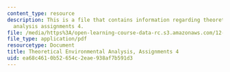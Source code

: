 ```yaml
---
content_type: resource
description: This is a file that contains information regarding theoretical environmental
  analysis assignments 4.
file: /media/https%3A/open-learning-course-data-rc.s3.amazonaws.com/12-009j-theoretical-environmental-analysis-spring-2015/ea68c4610b52654c2eae938af7b591d3_MIT12_009JS15_pset4.pdf
file_type: application/pdf
resourcetype: Document
title: Theoretical Environmental Analysis, Assignments 4
uid: ea68c461-0b52-654c-2eae-938af7b591d3
---
```


